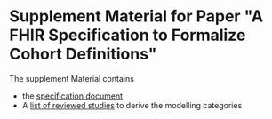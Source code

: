 # Supplement Material for Paper "A FHIR Specification to Formalize Cohort Definitions"

The supplement Material contains 

- the [specification document](./SSD.json)
- A [list of reviewed studies](./ReviewedStudies.md) to derive the modelling categories